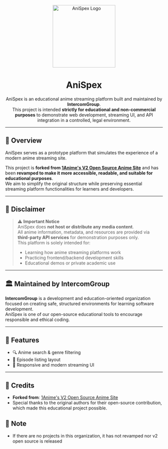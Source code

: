 <p align="center">
  <img src="https://anispex.xyz/public/logo/logo-new.png" alt="AniSpex Logo" width="200"/>
</p>

<h1 align="center">AniSpex</h1>

<p align="center">
  AniSpex is an educational anime streaming platform built and maintained by <b>IntercomGroup</b>.<br>
  This project is intended <b>strictly for educational and non-commercial purposes</b> to demonstrate web development, streaming UI, and API integration in a controlled, legal environment.
</p>

---

## 📌 Overview

AniSpex serves as a prototype platform that simulates the experience of a modern anime streaming site.

This project is <b>forked from <a href="https://github.com/1Anime">1Anime's V2 Open Source Anime Site</a></b> and has been <b>revamped to make it more accessible, readable, and suitable for educational purposes</b>.  
We aim to simplify the original structure while preserving essential streaming platform functionalities for learners and developers.

---

## 🧪 Disclaimer

> ⚠️ <b>Important Notice</b>  
> AniSpex does <b>not host or distribute any media content</b>.  
> All anime information, metadata, and resources are provided via <b>third-party API services</b> for demonstration purposes only.  
> This platform is solely intended for:
> - Learning how anime streaming platforms work
> - Practicing frontend/backend development skills
> - Educational demos or private academic use

---

## 🏛 Maintained by IntercomGroup

<b>IntercomGroup</b> is a development and education-oriented organization focused on creating safe, structured environments for learning software development.  
AniSpex is one of our open-source educational tools to encourage responsible and ethical coding.

---

## 📂 Features

- 🔍 Anime search & genre filtering
- 🧾 Episode listing layout
- 🎨 Responsive and modern streaming UI

---

## 🙏 Credits

- <b>Forked from</b>: <a href="https://github.com/1Anime">1Anime's V2 Open Source Anime Site</a>  
- Special thanks to the original authors for their open-source contribution, which made this educational project possible.

## 📝 Note

- If there are no projects in this organization, it has not revamped nor v2 open source is released

